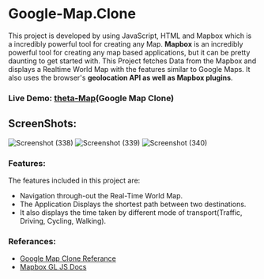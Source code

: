 # Google-Map.Clone
This project is developed by using JavaScript, HTML and Mapbox which is a incredibly powerful tool for creating any Map.
<b>Mapbox</b> is an incredibly powerful tool for creating any map based applications, but it can be pretty daunting to get started with. This Project fetches Data from the Mapbox and displays a Realtime World Map with the features similar to Google Maps. It also uses the browser's <b>geolocation API as well as Mapbox plugins</b>. 
### Live Demo: [theta-Map](https://theta-map.netlify.app/)(Google Map Clone)

## ScreenShots:
![Screenshot (338)](https://github.com/jayram0402/Google-Map.Clone/assets/147648366/c58207c9-8ea3-4333-a42c-ed26f31d59a7)
![Screenshot (339)](https://github.com/jayram0402/Google-Map.Clone/assets/147648366/030c8ee6-b314-4531-9afe-396a6b017467)
![Screenshot (340)](https://github.com/jayram0402/Google-Map.Clone/assets/147648366/1d0f748d-589a-457f-8a59-ce3605988ec4)

### Features:

The features included in this project are:

- Navigation through-out the Real-Time World Map.
- The Application Displays the shortest path between two destinations. 
- It also displays the time taken by different mode of transport(Traffic, Driving, Cycling, Walking).

### Referances:

- [Google Map Clone Referance](https://www.youtube.com/watch?v=OySigNMXOZU)
- [Mapbox GL JS Docs](https://github.com/mapbox/mapbox-gl-js-docs)
